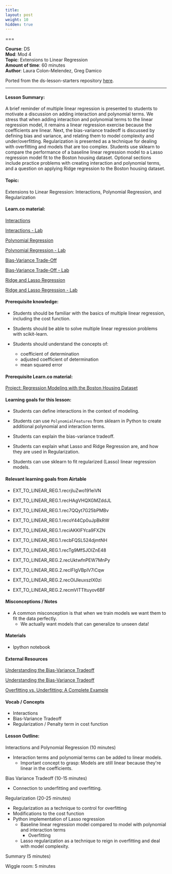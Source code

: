 ```yaml
---
title: 
layout: post
weight: 10
hidden: true
---
```


===


**Course**: DS   <br/>
**Mod**: Mod 4               <br/>
**Topic**: Extensions to Linear Regression   <br/>
**Amount of time**: 60  minutes  <br/>
**Author**: Laura Colon-Melendez, Greg Damico

Ported from the ds-lesson-starters repository [here](https://github.com/learn-co-curriculum/ds-lessons-starter/tree/master/interaction_regularization). 

***

#### Lesson Summary:

A brief reminder of multiple linear regression is presented to students to motivate a discussion on adding interaction and polynomial terms. We stress that when adding interaction and polynomial terms to the linear regression model, it remains a linear regression exercise because the coefficients are linear. Next, the bias-variance tradeoff is discussed by defining bias and variance, and relating them to model complexity and under/overfitting. Regularization is presented as a technique for dealing with overfitting and models that are too complex. Students use sklearn to compare the performance of a baseline linear regression model to a Lasso regression model fit to the Boston housing dataset. Optional sections include practice problems with creating interaction and polynomial terms, and a question on applying Ridge regression to the Boston housing dataset. 

#### Topic:

Extensions to Linear Regression: Interactions, Polynomial Regression, and Regularization


#### Learn.co material:

[Interactions](https://github.com/learn-co-curriculum/dsc-interaction-terms)

[Interactions - Lab](https://github.com/learn-co-curriculum/dsc-interaction-terms-lab)

[Polynomial Regression](https://github.com/learn-co-curriculum/dsc-polynomial-regression)

[Polynomial Regression - Lab](https://github.com/learn-co-curriculum/dsc-polynomial-regression-lab)

[Bias-Variance Trade-Off](https://github.com/learn-co-curriculum/dsc-bias-variance-trade-off)

[Bias-Variance Trade-Off - Lab](https://github.com/learn-co-curriculum/dsc-bias-variance-trade-off-lab)

[Ridge and Lasso Regression](https://github.com/learn-co-curriculum/dsc-ridge-and-lasso-regression)

[Ridge and Lasso Regression - Lab](https://github.com/learn-co-curriculum/dsc-ridge-and-lasso-regression-lab)


#### Prerequisite knowledge: 

* Students should be familiar with the basics of multiple linear regression, including the cost function. 

* Students should be able to solve multiple linear regression problems with scikit-learn.

* Students should understand the concepts of:
    * coefficient of determination
    * adjusted coefficient of determination
    * mean squared error 

#### Prerequisite Learn.co material:

[Project: Regression Modeling with the Boston Housing Dataset](https://github.com/learn-co-curriculum/dsc-regression-boston-lab)

#### Learning goals for this lesson:

* Students can define interactions in the context of modeling.  

* Students can use `PolynomialFeatures` from sklearn in Python to create additional polynomial and interaction terms.

* Students can explain the bias-variance tradeoff. 

* Students can explain what Lasso and Ridge Regression are, and how they are used in Regularization.

* Students can use sklearn to fit regularized (Lasso) linear regression models. 

#### Relevant learning goals from Airtable 

* EXT_TO_LINEAR_REG.1.recrjIuZwo191eiVN

* EXT_TO_LINEAR_REG.1.recHAgVHQXGMZddJL

* EXT_TO_LINEAR_REG.1.rec7QQyt7G25bPMBv

* EXT_TO_LINEAR_REG.1.recoY44Cp0uJpBkRW

* EXT_TO_LINEAR_REG.1.reciAKKIFYca9FXZN

* EXT_TO_LINEAR_REG.1.recbFQSL524djmtNH

* EXT_TO_LINEAR_REG.1.recTg9MfSJOIZnE48

* EXT_TO_LINEAR_REG.2.recUktwfnPEW7MnPy

* EXT_TO_LINEAR_REG.2.reclFIgVBpIV7iCqw

* EXT_TO_LINEAR_REG.2.recOIJleuxszIX0zi

* EXT_TO_LINEAR_REG.2.recmVITTItuyov6BF

#### Misconceptions / Notes

* A common misconception is that when we train models we want them to fit the data perfectly. 
    * We actually want models that can generalize to unseen data! 
   

#### Materials

- Ipython notebook

#### External Resources

[Understanding the Bias-Variance Tradeoff](http://scott.fortmann-roe.com/docs/BiasVariance.html) 

[Understanding the Bias-Variance Tradeoff](https://towardsdatascience.com/understanding-the-bias-variance-tradeoff-165e6942b229)

[Overfitting vs. Underfitting: A Complete Example](https://towardsdatascience.com/overfitting-vs-underfitting-a-complete-example-d05dd7e19765)

#### Vocab / Concepts 

* Interactions
* Bias-Variance Tradeoff
* Regularization / Penalty term in cost function


#### Lesson Outline:

Interactions and Polynomial Regression (10 minutes)
* Interaction terms and polynomial terms can be added to linear models. 
    * Important concept to grasp: Models are still linear because they're linear in the coefficients.

Bias Variance Tradeoff (10-15 minutes)
* Connection to underfitting and overfitting. 

Regularization (20-25 minutes)
* Regularization as a technique to control for overfitting
* Modifications to the cost function
* Python implementation of Lasso regression
    * Baseline linear regression model compared to model with polynomial and interaction terms 
        * Overfitting
    * Lasso regularization as a technique to reign in overfitting and deal with model complexity.

Summary (5 minutes)

Wiggle room: 5 minutes 
